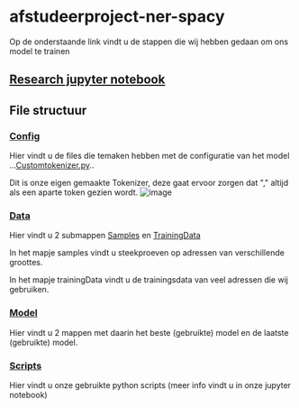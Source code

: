 # afstudeerproject-ner-spacy
Op de onderstaande link vindt u de stappen die wij hebben gedaan om ons model te trainen
## [Research jupyter notebook](research.ipynb)




## File structuur
### [Config](config)
Hier vindt u de files die temaken hebben met de configuratie van het model
...[Customtokenizer.py](config/CustomTokenizer.py)..

Dit is onze eigen gemaakte Tokenizer, deze gaat ervoor zorgen dat "," altijd als een aparte token gezien wordt.
![image](https://user-images.githubusercontent.com/43540060/156184112-2586d7ab-17ef-4def-a459-ad47cc875532.png)

### [Data](data)
Hier vindt u 2 submappen [Samples](samples) en [TrainingData](trainingData)

In het mapje samples vindt u steekproeven op adressen van verschillende groottes.

In het mapje trainingData vindt u de trainingsdata van veel adressen die wij gebruiken.

### [Model](model)
Hier vindt u 2 mappen met daarin het beste (gebruikte) model en de laatste (gebruikte) model.  

### [Scripts](scripts)
Hier vindt u onze gebruikte python scripts (meer info vindt u in onze jupyter notebook)

